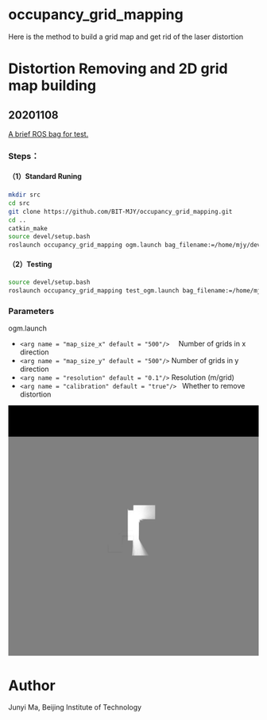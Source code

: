 # occupancy_grid_mapping
Here is the method to build a grid map and get rid of the laser distortion

# Distortion Removing and 2D grid map building

## 20201108 
  [A brief ROS bag for test.](https://github.com/BIT-MJY/occupancy_grid_mapping/blob/master/OGM/2020-10-25-19-34-25.bag)

### Steps：

#### （1）Standard Runing
```bash
mkdir src
cd src
git clone https://github.com/BIT-MJY/occupancy_grid_mapping.git 
cd ..
catkin_make
source devel/setup.bash
roslaunch occupancy_grid_mapping ogm.launch bag_filename:=/home/mjy/dev/occupancy_grid_mapping/2020-10-25-19-34-25.bag
```
#### （2）Testing
```bash
source devel/setup.bash
roslaunch occupancy_grid_mapping test_ogm.launch bag_filename:=/home/mjy/dev/occupancy_grid_mapping/2020-10-25-19-34-25.bag
```


### Parameters
ogm.launch

* ```<arg name = "map_size_x" default = "500"/>  ```  Number of grids in x direction
* ``` <arg name = "map_size_y" default = "500"/> ```  Number of grids in y direction
* ``` <arg name = "resolution" default = "0.1"/> ```  Resolution (m/grid)
* ```<arg name = "calibration" default = "true"/> ``` Whether to remove distortion

![](https://github.com/BIT-MJY/occupancy_grid_mapping/blob/master/OGM/img/calib.jpg)

# Author
Junyi Ma, Beijing Institute of Technology
